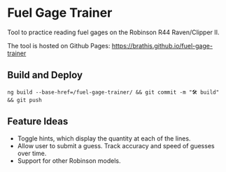 # Fuel Gage Trainer
Tool to practice reading fuel gages on the Robinson R44 Raven/Clipper II.

The tool is hosted on Github Pages: https://brathis.github.io/fuel-gage-trainer

## Build and Deploy

    ng build --base-href=/fuel-gage-trainer/ && git commit -m "🛠️ build" && git push

## Feature Ideas
  * Toggle hints, which display the quantity at each of the lines.
  * Allow user to submit a guess. Track accuracy and speed of guesses over time.
  * Support for other Robinson models.

